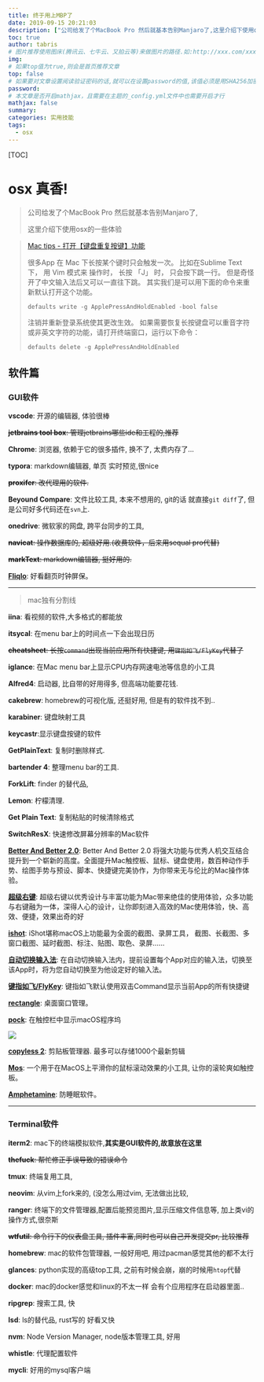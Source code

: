 ```yaml
---
title: 终于用上MBP了
date: 2019-09-15 20:21:03
description: ["公司给发了个MacBook Pro 然后就基本告别Manjaro了,这里介绍下使用osx的一些体验"]
toc: true
author: tabris
# 图片推荐使用图床(腾讯云、七牛云、又拍云等)来做图片的路径.如:http://xxx.com/xxx.jpg
img:
# 如果top值为true,则会是首页推荐文章
top: false
# 如果要对文章设置阅读验证密码的话,就可以在设置password的值,该值必须是用SHA256加密后的密码,防止被他人识破
password:
# 本文章是否开启mathjax，且需要在主题的_config.yml文件中也需要开启才行
mathjax: false
summary:
categories: 实用技能
tags:
  - osx
---
```


[TOC]

# osx 真香!

> 公司给发了个MacBook Pro 然后就基本告别Manjaro了,
>
> 这里介绍下使用osx的一些体验

> [Mac tips - 打开【键盘重复按键】功能](https://blog.csdn.net/huhuijun123/article/details/84815267)
>
> 很多App 在 Mac 下长按某个键时只会触发一次。 比如在Sublime Text下， 用 Vim 模式来 操作时， 长按 「J」 时， 只会按下跳一行。 但是奇怪开了中文输入法后又可以一直往下跳。
> 其实我们是可以用下面的命令来重新默认打开这个功能。
> ```shell
> defaults write -g ApplePressAndHoldEnabled -bool false
> ```
> 注销并重新登录系统使其更改生效。
> 如果需要恢复长按键盘可以重音字符或非英文字符的功能，请打开终端窗口，运行以下命令：
> ```shell
> defaults delete -g ApplePressAndHoldEnabled
> ```


## 软件篇

### GUI软件

**vscode**: 开源的编辑器, 体验很棒

~~**jetbrains tool box**: 管理jetbrains哪些ide和工程的,推荐~~

**Chrome**: 浏览器, 依赖于它的很多插件, 换不了,  太费内存了...

**typora**: markdown编辑器, 单页 实时预览,很nice

~~**proxifer**: 改代理用的软件.~~

**Beyound Compare**: 文件比较工具, 本来不想用的, git的话 就直接`git diff`了, 但是公司好多代码还在`svn`上.

**onedrive**: 微软家的网盘, 跨平台同步的工具,

~~**navicat**: 操作数据库的, 超级好用.(收费软件，后来用sequal pro代替)~~

~~**markText**: markdown编辑器, 挺好用的.~~

**[Fliqlo](https://fliqlo.com/)**: 好看翻页时钟屏保。

---

> mac独有分割线

**iina**: 看视频的软件,大多格式的都能放

**itsycal**: 在menu bar上的时间点一下会出现日历

~~**cheatsheet**: 长按`command`出现当前应用所有快捷键, 用`键指如飞/FlyKey`代替了~~

**iglance**: 在Mac menu bar上显示CPU内存网速电池等信息的小工具

**Alfred4**: 启动器, 比自带的好用得多,  但高端功能要花钱.

**cakebrew**: homebrew的可视化版, 还挺好用, 但是有的软件找不到..

**karabiner**: 键盘映射工具

**keycastr**:显示键盘按键的软件

**GetPlainText**: 复制时删除样式.

**bartender 4**: 整理menu bar的工具.

**ForkLift**: finder 的替代品,

**Lemon**: 柠檬清理.

**Get Plain Text**: 复制粘贴的时候清除格式

**SwitchResX**: 快速修改屏幕分辨率的Mac软件

**[Better And Better 2.0](https://www.better365.cn/bab2.html)**: Better And Better 2.0 将强大功能与优秀人机交互结合提升到一个崭新的高度。全面提升Mac触控板、鼠标、键盘使用，数百种动作手势、绘图手势与预设、脚本、快捷键完美协作，为你带来无与伦比的Mac操作体验。

**[超级右键](https://www.better365.cn/irightmouse.html)**: 超级右键以优秀设计与丰富功能为Mac带来绝佳的使用体验，众多功能与右键融为一体，深得人心的设计，让你即刻进入高效的Mac使用体验，快、高效、便捷，效果出奇的好

**[ishot](https://www.better365.cn/ishot.html)**: iShot堪称macOS上功能最为全面的截图、录屏工具，
截图、长截图、多窗口截图、延时截图、标注、贴图、取色、录屏......

**[自动切换输入法](https://www.better365.cn/AutoSwitchInput.html)**: 在自动切换输入法内，提前设置每个App对应的输入法，切换至该App时，将为您自动切换至为他设定好的输入法。

**[键指如飞/FlyKey](https://www.better365.cn/FlyKey.html)**: 键指如飞默认使用双击Command显示当前App的所有快捷键

**[rectangle](https://rectangleapp.com/)**: 桌面窗口管理。


**[pock](https://pock.dev/)**: 在触控栏中显示macOS程序坞

![](https://camo.githubusercontent.com/401d36fc151b85b5c001acb6c026c4c33c86aea9949a73bd2bbab811678e9a77/68747470733a2f2f706f636b2e6465762f6173736574732f696d672f707265766965772f706f636b5f776964676574732e706e67)

**[copyless 2](https://copyless.net/)**: 剪贴板管理器. 最多可以存储1000个最新剪辑

**[Mos](https://github.com/Caldis/Mos)**: 一个用于在MacOS上平滑你的鼠标滚动效果的小工具, 让你的滚轮爽如触控板。

**[Amphetamine](https://apps.apple.com/cn/app/amphetamine/id937984704?mt=12)**: 防睡眠软件。

---

### Terminal软件

**iterm2**: mac下的终端模拟软件,**其实是GUI软件的,故意放在这里**

~~**thefuck**: 帮忙修正手误导致的错误命令~~

**tmux**: 终端复用工具,

**neovim**: 从vim上fork来的, (没怎么用过vim, 无法做出比较,

**ranger**: 终端下的文件管理器,配置后能预览图片,显示压缩文件信息等, 加上类vi的操作方式,很奈斯

~~**wtfutil**: 命令行下的仪表盘工具, 插件丰富,同时也可以自己开发提交pr, 比较推荐~~

**homebrew**: mac的软件包管理器, 一般好用吧, 用过pacman感觉其他的都不太行

**glances**: python实现的高级top工具, 之前有时候会崩，崩的时候用`htop`代替

**docker**: mac的docker感觉和linux的不太一样 会有个应用程序在启动器里面..

**ripgrep**: 搜索工具, 快

**lsd**: ls的替代品, rust写的 好看又快

**nvm**: Node Version Manager, node版本管理工具, 好用

**whistle**: 代理配置软件

**mycli**: 好用的mysql客户端
